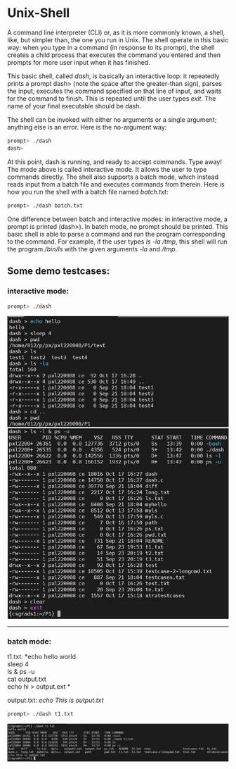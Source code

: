 # Unix-Shell
A command line interpreter (CLI) or, as it is more commonly known, a shell, like, but simpler than, the one you run in Unix.
The shell operate in this basic way: when you type in a command (in response to its prompt), the shell creates a child process that executes the command you entered and then prompts for more user input when it has finished.  

This basic shell, called *dash*, is basically an interactive loop: it repeatedly prints a prompt dash> (note the space after the greater-than sign), parses the input, executes the command specified on that line of input, and waits for the command to finish. This is repeated until the user types *exit*. The name of your final executable should be dash.  

The shell can be invoked with either no arguments or a single argument; anything else is an error. Here is the no-argument way:
```bash
prompt> ./dash
dash>
```

At this point, dash is running, and ready to accept commands. Type away!
The mode above is called interactive mode. It allows the user to type commands directly. The shell also supports a batch mode, which instead reads input from a batch file and executes commands from therein. Here is how you run the shell with a batch file named *batch.txt*:
```bash
prompt> ./dash batch.txt
```

One difference between batch and interactive modes: in interactive mode, a prompt is printed (dash>). In batch mode, no prompt should be printed.
This basic shell is able to parse a command and run the program corresponding to the command. For example, if the user types *ls -la /tmp*, this shell will run the program */bin/ls* with the given arguments *-la* and */tmp*.

## Some demo testcases:
### interactive mode:
```bash
prompt> ./dash
```
![image](https://github.com/JesseLee62/img-storage/blob/master/Unix-Shell/interactive-sample.jpg)
![image](https://github.com/JesseLee62/img-storage/blob/master/Unix-Shell/interactive-sample2.jpg)
****
### batch mode:
t1.txt: 
*echo hello world  
sleep 4  
ls & ps -u  
cat output.txt  
echo hi > output.ext  *

output.txt: 
*echo This is output.txt*

```bash
prompt> ./dash t1.txt
```
![image](https://github.com/JesseLee62/img-storage/blob/master/Unix-Shell/batchmode.jpg)

